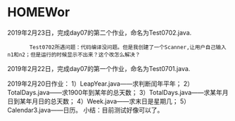 # HOMEWor

2019年2月23日，完成day07的第二个作业，命名为Test0702.java.
           
           Test0702所遇问题：代码编译没问题。但是我创建了一个Scanner,让用户自己输入n1和n2；但是运行的时候显示不出来？这个改怎么解决？





2019年2月22日，完成day07的第一个作业，命名为Test0701.java.






2019年2月20日作业：
  1）LeapYear.java——求判断闰年平年；
  2）TotalDays.java——求1900年到某年的总天数；
  3）TotalDays.java——求某年月日到某年月日的总天数；
  4）Week.java——求末日是星期几；
  5）Calendar3.java——日历。
  小结：目前测试好像可以了。

